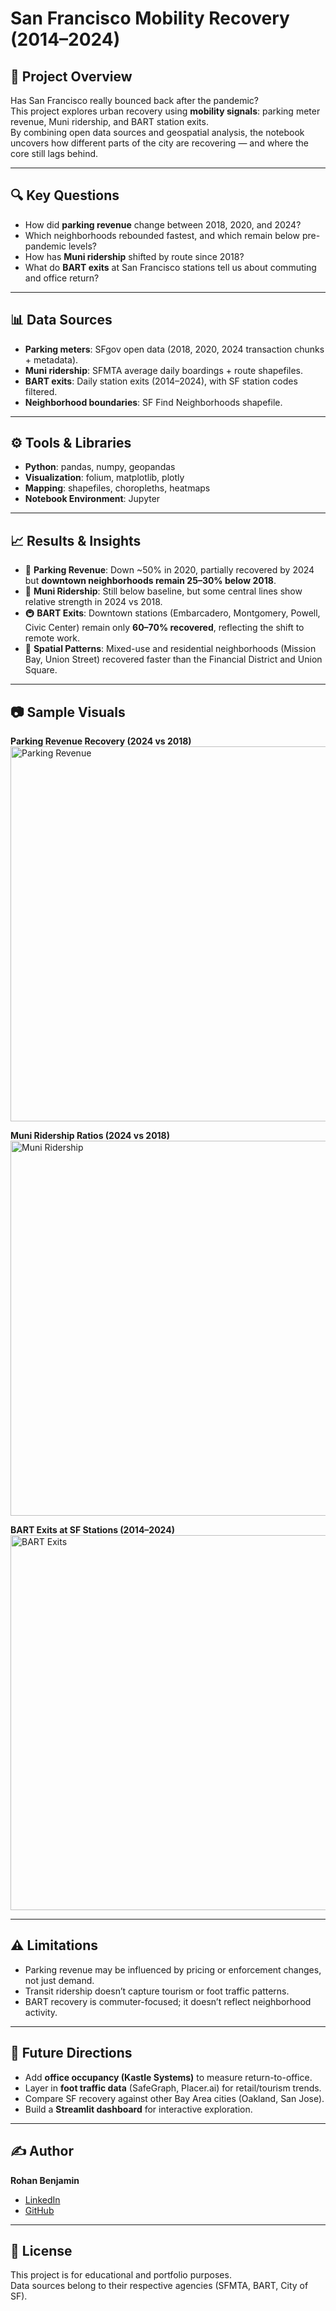 # San Francisco Mobility Recovery (2014–2024)

## 📌 Project Overview
Has San Francisco really bounced back after the pandemic?  
This project explores urban recovery using **mobility signals**: parking meter revenue, Muni ridership, and BART station exits.  
By combining open data sources and geospatial analysis, the notebook uncovers how different parts of the city are recovering — and where the core still lags behind.

---

## 🔍 Key Questions
- How did **parking revenue** change between 2018, 2020, and 2024?  
- Which neighborhoods rebounded fastest, and which remain below pre-pandemic levels?  
- How has **Muni ridership** shifted by route since 2018?  
- What do **BART exits** at San Francisco stations tell us about commuting and office return?  

---

## 📊 Data Sources
- **Parking meters**: SFgov open data (2018, 2020, 2024 transaction chunks + metadata).  
- **Muni ridership**: SFMTA average daily boardings + route shapefiles.  
- **BART exits**: Daily station exits (2014–2024), with SF station codes filtered.  
- **Neighborhood boundaries**: SF Find Neighborhoods shapefile.  

---

## ⚙️ Tools & Libraries
- **Python**: pandas, numpy, geopandas  
- **Visualization**: folium, matplotlib, plotly  
- **Mapping**: shapefiles, choropleths, heatmaps  
- **Notebook Environment**: Jupyter  

---

## 📈 Results & Insights
- 🚗 **Parking Revenue**: Down ~50% in 2020, partially recovered by 2024 but **downtown neighborhoods remain 25–30% below 2018**.  
- 🚌 **Muni Ridership**: Still below baseline, but some central lines show relative strength in 2024 vs 2018.  
- 🚇 **BART Exits**: Downtown stations (Embarcadero, Montgomery, Powell, Civic Center) remain only **60–70% recovered**, reflecting the shift to remote work.  
- 📍 **Spatial Patterns**: Mixed-use and residential neighborhoods (Mission Bay, Union Street) recovered faster than the Financial District and Union Square.  

---

## 📷 Sample Visuals 

**Parking Revenue Recovery (2024 vs 2018)**  
<img src="https://imgur.com/mm2Jpkw.png" alt="Parking Revenue" width="600"/>

**Muni Ridership Ratios (2024 vs 2018)**  
<img src="https://imgur.com/GH6Tw9x.png" alt="Muni Ridership" width="600"/>


**BART Exits at SF Stations (2014–2024)**  
<img src="https://imgur.com/Jjpf6xX.png" alt="BART Exits" width="600"/> 

---

## ⚠️ Limitations
- Parking revenue may be influenced by pricing or enforcement changes, not just demand.  
- Transit ridership doesn’t capture tourism or foot traffic patterns.  
- BART recovery is commuter-focused; it doesn’t reflect neighborhood activity.  

---

## 🚀 Future Directions
- Add **office occupancy (Kastle Systems)** to measure return-to-office.  
- Layer in **foot traffic data** (SafeGraph, Placer.ai) for retail/tourism trends.  
- Compare SF recovery against other Bay Area cities (Oakland, San Jose).  
- Build a **Streamlit dashboard** for interactive exploration.  

---

## ✍️ Author
**Rohan Benjamin**  
- [LinkedIn](https://www.linkedin.com/in/rohanbenjamin)  
- [GitHub](https://github.com/rohanbenjamin)  

---

## 📜 License
This project is for educational and portfolio purposes.  
Data sources belong to their respective agencies (SFMTA, BART, City of SF).  
